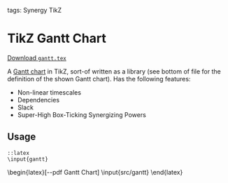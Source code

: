 tags: Synergy
      TikZ

TikZ Gantt Chart
================

[Download `gantt.tex`](file://src/gantt.tex)

A [Gantt chart](http://en.wikipedia.org/wiki/Gantt_chart) in TikZ, sort-of
written as a library (see bottom of file for the definition of the shown Gantt
chart). Has the following features:

* Non-linear timescales
* Dependencies
* Slack
* Super-High Box-Ticking Synergizing Powers

Usage
-----

	::latex
	\input{gantt}

\begin{latex}[--pdf Gantt Chart]
	\input{src/gantt}
\end{latex}
